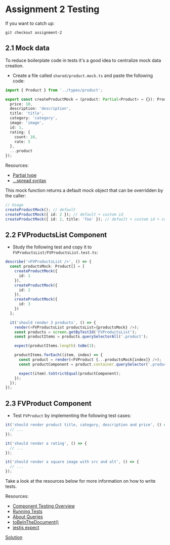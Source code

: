 # Assignment 2 Testing

If you want to catch up:

```
git checkout assignment-2
```

## 2.1 Mock data

To reduce boilerplate code in tests it's a good idea to centralize mock data creation.

- Create a file called `shared/product.mock.ts` and paste the following code:

```typescript
import { Product } from '../types/product';

export const createProductMock = (product: Partial<Product> = {}): Product => ({
  price: 10,
  description: 'description',
  title: 'title',
  category: 'category',
  image: 'image',
  id: 1,
  rating: {
    count: 10,
    rate: 5
  },
  ...product
});
```

Resources:

- [Partial type](https://www.typescriptlang.org/docs/handbook/utility-types.html)
- [...spread syntax](https://developer.mozilla.org/en-US/docs/Web/JavaScript/Reference/Operators/Spread_syntax)

This mock function returns a default mock object that can be overridden by the caller:

```typescript
// Usage
createProductMock(); // default
createProductMock({ id: 2 }); // default + custom id
createProductMock({ id: 2, title: 'foo' }); // default + custom id + custom title
```

## 2.2 FVProductsList Component

- Study the following test and copy it to `FVProductsList/FVProductsList.test.ts`:

```typescript
describe('<FVProductsList />', () => {
  const productsMock: Product[] = [
    createProductMock({
      id: 1
    }),
    createProductMock({
      id: 2
    }),
    createProductMock({
      id: 3
    })
  ];

  it('should render 3 products', () => {
    render(<FVProductsList productsList={productsMock} />);
    const products = screen.getByTestId('FVProductsList');
    const productItems = products.querySelectorAll('.product');

    expect(productItems.length).toBe(3);

    productItems.forEach((item, index) => {
      const product = render(<FVProduct {...productsMock[index]} />);
      const productComponent = product.container.querySelector('.product');

      expect(item).toStrictEqual(productComponent);
    });
  });
});
```

## 2.3 FVProduct Component

- Test `FVProduct` by implementing the following test cases:

```typescript
it('should render product title, category, description and price', () => {
  // ...
});

it('should render a rating', () => {
  // ...
});

it('should render a square image with src and alt', () => {
  // ...
});
```

Take a look at the resources below for more information on how to write tests.

Resources:

- [Component Testing Overview](https://reactjs.org/docs/testing.html)
- [Running Tests](https://create-react-app.dev/docs/running-tests/)
- [About Queries](https://testing-library.com/docs/queries/about/)
- [toBeInTheDocument()](https://github.com/testing-library/jest-dom#tobeinthedocument)
- [jestjs expect](https://jestjs.io/docs/expect)

[Solution](https://github.com/FrontValue/react-training/compare/assignment-2...assignment-3)
